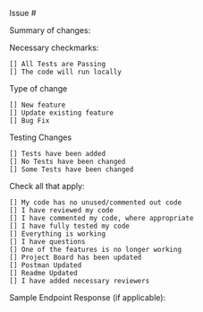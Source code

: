 Issue #

Summary of changes:

Necessary checkmarks:

    [] All Tests are Passing
    [] The code will run locally

Type of change

    [] New feature
    [] Update existing feature
    [] Bug Fix

Testing Changes

    [] Tests have been added
    [] No Tests have been changed
    [] Some Tests have been changed

Check all that apply:

    [] My code has no unused/commented out code
    [] I have reviewed my code
    [] I have commented my code, where appropriate
    [] I have fully tested my code
    [] Everything is working
    [] I have questions
    [] One of the features is no longer working
    [] Project Board has been updated
    [] Postman Updated
    [] Readme Updated
    [] I have added necessary reviewers

Sample Endpoint Response (if applicable):

